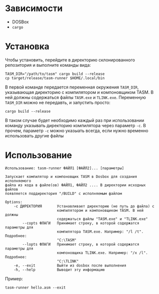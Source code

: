 # Зависимости
- DOSBox
- `cargo`

# Установка

Чтобы установить, перейдите в директорию склонированного репозитория и выполните команды вида:

```
TASM_DIR="/path/to/tasm" cargo build --release
cp target/release/tasm-runner $HOME/.local/bin
```

В первой команде передается переменная окружения `TASM_DIR`, указывающая директорию с компилятором и компоновщиком TASM. В ней должны содержаться файлы `TASM.exe` и `TLINK.exe`. Переменную `TASM_DIR` можно не передавть, и запустить просто:

```
cargo build --release
```

В таком случае будет необходимо каждый раз при использовании команду указывать директорию компилятора через параметр `-c`. В прочем, параметр `-c` можно указыать всегда, если нужно временно использовать другие файлы

# Использование

```
Использование: tasm-runner ФАЙЛ1 [ФАЙЛ2]... [параметры]

Запускает компилятор и компоновщик TASM в Dosbox для создания исполняемого
файла из кода в файле(ов) ФАЙЛ1, ФАЙЛ2 .... В директории исходных файлов
появляется поддиректория "/BUILD" с исполняемым файлом

Options:
    -c ДИРЕКТОРИЯ       Устанавливает директорию (не путь до файла) с
                        компилятором и компоновщиком TASM. В ней должны
                        содержаться файлы "TASM.exe" и "TLINK.exe"
        --copts ФЛАГИ   Принимает строку, в которой содержатся параметры для
                        компилятора TASM.exe. Например: "/l /t". Подробнее:
                        "C:\TASM"
        --lopts ФЛАГИ   Принимает строку, в которой содержатся параметры для
                        компоновщика TLINK.exe. Например: "/x /l". Подробнее:
                        "C:\TLINK"
    -e, --exit          Выйти из dosbox после выполнения
    -h, --help          Выводит эту информацию
```

Пример:

```
tasm-runner hello.asm --exit
```
